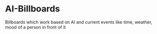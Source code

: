 # AI-Billboards

Billboards which work based on AI and current events like time, weather, mood of a person in front of it
